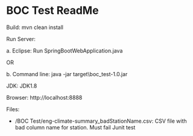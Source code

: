 # BOC Test ReadMe
Build: mvn clean install

Run Server: 

a. Eclipse: Run SpringBootWebApplication.java
 
OR 

b. Command line: java -jar target\boc_test-1.0.jar

JDK: JDK1.8

Browser: http://localhost:8888

Files:
- /BOC Test/eng-climate-summary_badStationName.csv: CSV file with bad column name for station. Must fail Junit test

